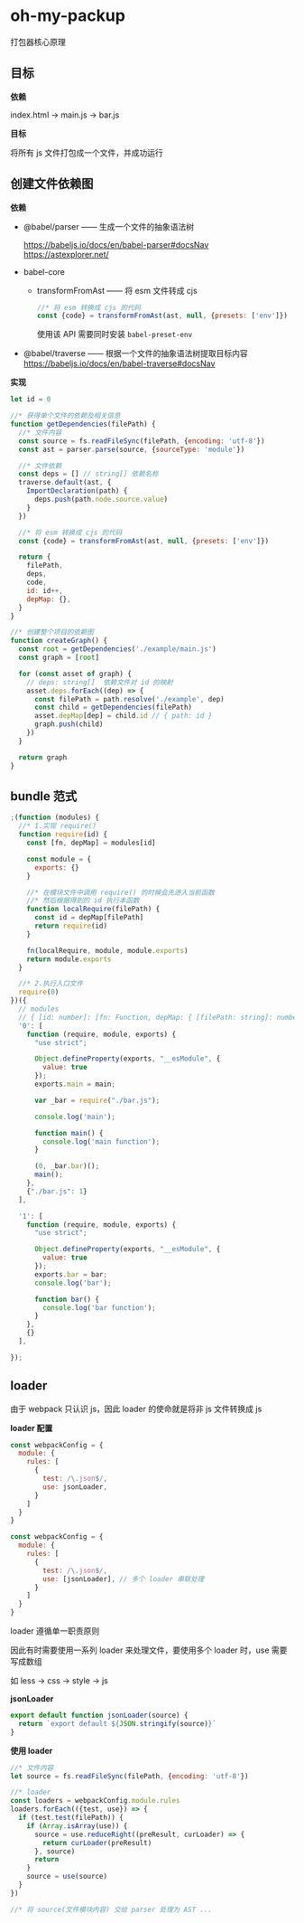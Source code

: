 # oh-my-packup
打包器核心原理



## 目标

**依赖**

index.html -> main.js -> bar.js

**目标**

将所有 js 文件打包成一个文件，并成功运行



## 创建文件依赖图

**依赖**

* @babel/parser —— 生成一个文件的抽象语法树

  https://babeljs.io/docs/en/babel-parser#docsNav
  https://astexplorer.net/

* babel-core

  * transformFromAst —— 将 esm 文件转成 cjs

    ```js
    //* 将 esm 转换成 cjs 的代码
    const {code} = transformFromAst(ast, null, {presets: ['env']})
    ```

    使用该 API 需要同时安装 `babel-preset-env`

* @babel/traverse —— 根据一个文件的抽象语法树提取目标内容
  https://babeljs.io/docs/en/babel-traverse#docsNav

**实现**

```js
let id = 0

//* 获得单个文件的依赖及相关信息
function getDependencies(filePath) {
  //* 文件内容
  const source = fs.readFileSync(filePath, {encoding: 'utf-8'})
  const ast = parser.parse(source, {sourceType: 'module'})

  //* 文件依赖
  const deps = [] // string[] 依赖名称
  traverse.default(ast, {
    ImportDeclaration(path) {
      deps.push(path.node.source.value)
    }
  })

  //* 将 esm 转换成 cjs 的代码
  const {code} = transformFromAst(ast, null, {presets: ['env']})

  return {
    filePath,
    deps,
    code,
    id: id++,
    depMap: {},
  }
}

//* 创建整个项目的依赖图
function createGraph() {
  const root = getDependencies('./example/main.js')
  const graph = [root]

  for (const asset of graph) {
    // deps: string[]  依赖文件对 id 的映射
    asset.deps.forEach((dep) => {
      const filePath = path.resolve('./example', dep)
      const child = getDependencies(filePath)
      asset.depMap[dep] = child.id // { path: id }
      graph.push(child)
    })
  }

  return graph
}
```



## bundle 范式

```js
;(function (modules) {
  //* 1.实现 require()
  function require(id) {
    const [fn, depMap] = modules[id]

    const module = {
      exports: {}
    }

    //* 在模块文件中调用 require() 的时候会先进入当前函数
    //* 然后根据得到的 id 执行本函数
    function localRequire(filePath) {
      const id = depMap[filePath]
      return require(id)
    }

    fn(localRequire, module, module.exports)
    return module.exports
  }

  //* 2.执行入口文件
  require(0)
})({
  // modules
  // { [id: number]: [fn: Function, depMap: { [filePath: string]: number }] }
  '0': [
    function (require, module, exports) {
      "use strict";

      Object.defineProperty(exports, "__esModule", {
        value: true
      });
      exports.main = main;

      var _bar = require("./bar.js");

      console.log('main');

      function main() {
        console.log('main function');
      }

      (0, _bar.bar)();
      main();
    },
    {"./bar.js": 1}
  ],

  '1': [
    function (require, module, exports) {
      "use strict";

      Object.defineProperty(exports, "__esModule", {
        value: true
      });
      exports.bar = bar;
      console.log('bar');

      function bar() {
        console.log('bar function');
      }
    },
    {}
  ],

});

```



## loader

由于 webpack 只认识 js，因此 loader 的使命就是将非 js 文件转换成 js

**loader 配置**

```js
const webpackConfig = {
  module: {
    rules: [
      {
        test: /\.json$/,
        use: jsonLoader,
      }
    ]
  }
}

```

```js
const webpackConfig = {
  module: {
    rules: [
      {
        test: /\.json$/,
        use: [jsonLoader], // 多个 loader 串联处理
      }
    ]
  }
}

```

loader 遵循单一职责原则

因此有时需要使用一系列 loader 来处理文件，要使用多个 loader 时，use 需要写成数组

如 less -> css -> style -> js

**jsonLoader**

```js
export default function jsonLoader(source) {
  return `export default ${JSON.stringify(source)}`
}

```

**使用 loader**

```js
//* 文件内容
let source = fs.readFileSync(filePath, {encoding: 'utf-8'})

//* loader
const loaders = webpackConfig.module.rules
loaders.forEach(({test, use}) => {
  if (test.test(filePath)) {
    if (Array.isArray(use)) {
      source = use.reduceRight((preResult, curLoader) => {
        return curLoader(preResult)
      }, source)
      return
    }
    source = use(source)
  }
})

//* 将 source(文件模块内容) 交给 parser 处理为 AST ...

```

